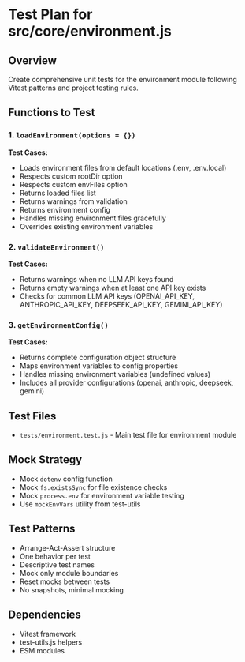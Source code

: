 # Test Plan for src/core/environment.js

## Overview

Create comprehensive unit tests for the environment module following Vitest patterns and project testing rules.

## Functions to Test

### 1. `loadEnvironment(options = {})`

**Test Cases:**

- Loads environment files from default locations (.env, .env.local)
- Respects custom rootDir option
- Respects custom envFiles option
- Returns loaded files list
- Returns warnings from validation
- Returns environment config
- Handles missing environment files gracefully
- Overrides existing environment variables

### 2. `validateEnvironment()`

**Test Cases:**

- Returns warnings when no LLM API keys found
- Returns empty warnings when at least one API key exists
- Checks for common LLM API keys (OPENAI_API_KEY, ANTHROPIC_API_KEY, DEEPSEEK_API_KEY, GEMINI_API_KEY)

### 3. `getEnvironmentConfig()`

**Test Cases:**

- Returns complete configuration object structure
- Maps environment variables to config properties
- Handles missing environment variables (undefined values)
- Includes all provider configurations (openai, anthropic, deepseek, gemini)

## Test Files

- `tests/environment.test.js` - Main test file for environment module

## Mock Strategy

- Mock `dotenv` config function
- Mock `fs.existsSync` for file existence checks
- Mock `process.env` for environment variable testing
- Use `mockEnvVars` utility from test-utils

## Test Patterns

- Arrange-Act-Assert structure
- One behavior per test
- Descriptive test names
- Mock only module boundaries
- Reset mocks between tests
- No snapshots, minimal mocking

## Dependencies

- Vitest framework
- test-utils.js helpers
- ESM modules
